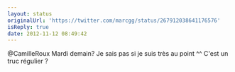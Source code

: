 ```yaml
---
layout: status
originalUrl: 'https://twitter.com/marcgg/status/267912038641176576'
isReply: true
date: 2012-11-12 08:49:42
---
```


@CamilleRoux Mardi demain? Je sais pas si je suis très au point ^^ C'est un truc régulier ?
